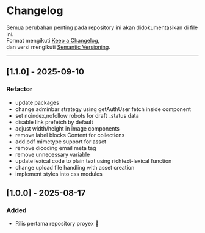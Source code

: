 # Changelog

Semua perubahan penting pada repository ini akan didokumentasikan di file ini.  
Format mengikuti [Keep a Changelog](https://keepachangelog.com/en/1.0.0/),  
dan versi mengikuti [Semantic Versioning](https://semver.org/).

---

## [1.1.0] - 2025-09-10

### Refactor

- update packages
- change adminbar strategy using getAuthUser fetch inside component
- set noindex,nofollow robots for draft \_status data
- disable link prefetch by default
- adjust width/height in image components
- remove label blocks Content for collections
- add pdf mimetype support for asset
- remove dicoding email meta tag
- remove unnecessary variable
- update lexical code to plain text using richtext-lexical function
- change upload file handling with asset creation
- implement styles into css modules

## [1.0.0] - 2025-08-17

### Added

- Rilis pertama repository proyex 🎉
